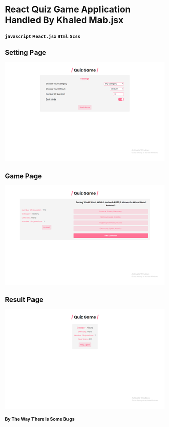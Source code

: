 # React Quiz Game Application Handled By Khaled Mab.jsx

### `javascript` `React.jsx` `Html` `Scss`

## Setting Page

![](<./public/Example%20(2).png>)

## Game Page

![](<./public/Example%20(3).png>)

## Result Page

![](<./public/Example%20(1).png>)

#### By The Way There Is Some Bugs
